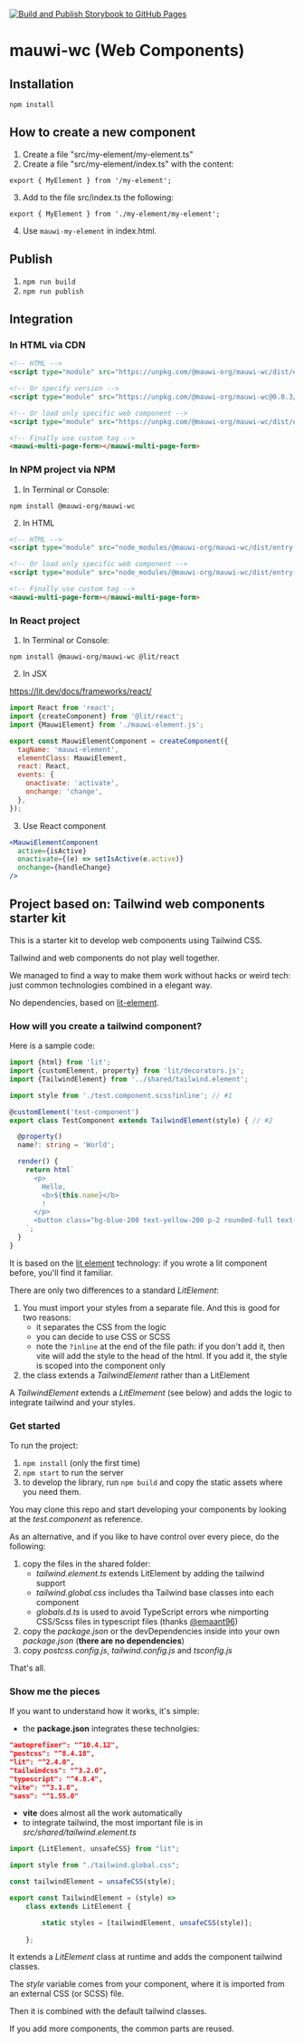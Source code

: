 [![Build and Publish Storybook to GitHub Pages](https://github.com/mauricewipf/mauwi-wc/actions/workflows/deploy-github-pages.yaml/badge.svg)](https://github.com/mauricewipf/mauwi-wc/actions/workflows/deploy-github-pages.yaml)

# mauwi-wc (Web Components)

## Installation

`npm install`

## How to create a new component

1. Create a file "src/my-element/my-element.ts"
2. Create a file "src/my-element/index.ts" with the content:

```
export { MyElement } from '/my-element';
```

3. Add to the file src/index.ts the following:

```
export { MyElement } from './my-element/my-element';
```

4. Use `mauwi-my-element` in index.html.

## Publish

1. `npm run build`
2. `npm run publish`

## Integration

### In HTML via CDN

```html
<!-- HTML -->
<script type="module" src="https://unpkg.com/@mauwi-org/mauwi-wc/dist/entry-index.js"></script>

<!-- Or specify version -->
<script type="module" src="https://unpkg.com/@mauwi-org/mauwi-wc@0.0.3/dist/entry-index.js"></script>

<!-- Or load only specific web component -->
<script type="module" src="https://unpkg.com/@mauwi-org/mauwi-wc/dist/entry-multi-page-form.js"></script>

<!-- Finally use custom tag -->
<mauwi-multi-page-form></mauwi-multi-page-form>
```

### In NPM project via NPM

1. In Terminal or Console:

`npm install @mauwi-org/mauwi-wc`

2. In HTML

```html
<!-- HTML -->
<script type="module" src="node_modules/@mauwi-org/mauwi-wc/dist/entry-index.js"></script>

<!-- Or load only specific web component -->
<script type="module" src="node_modules/@mauwi-org/mauwi-wc/dist/entry-multi-page-form.js"></script>

<!-- Finally use custom tag -->
<mauwi-multi-page-form></mauwi-multi-page-form>
```

### In React project

1. In Terminal or Console:

`npm install @mauwi-org/mauwi-wc @lit/react`

2. In JSX

https://lit.dev/docs/frameworks/react/

```jsx
import React from 'react';
import {createComponent} from '@lit/react';
import {MauwiElement} from './mauwi-element.js';

export const MauwiElementComponent = createComponent({
  tagName: 'mauwi-element',
  elementClass: MauwiElement,
  react: React,
  events: {
    onactivate: 'activate',
    onchange: 'change',
  },
});
```

3. Use React component

```jsx
<MauwiElementComponent
  active={isActive}
  onactivate={(e) => setIsActive(e.active)}
  onchange={handleChange}
/>
```

## Project based on: Tailwind web components starter kit

This is a starter kit to develop web components using Tailwind CSS. 

Tailwind and web components do not play well together. 

We managed to find a way to make them work without hacks or weird tech: just common technologies combined in a elegant way.

No dependencies, based on [lit-element](https://lit.dev/docs/).

### How will you create a tailwind component?
Here is a sample code:

```typescript
import {html} from 'lit';
import {customElement, property} from 'lit/decorators.js';
import {TailwindElement} from '../shared/tailwind.element';

import style from './test.component.scss?inline'; // #1

@customElement('test-component')
export class TestComponent extends TailwindElement(style) { // #2

  @property()
  name?: string = 'World';

  render() {
    return html`
      <p>
        Hello,
        <b>${this.name}</b>
        !
      </p>
      <button class="bg-blue-200 text-yellow-200 p-2 rounded-full text-2xl">Hello world!</button>
    `;
  }
}
```
It is based on the [lit element](https://lit.dev/docs/) technology: if you wrote a lit component before, you'll find it familiar.  

There are only two differences to a standard _LitElement_:
1) You must import your styles from a separate file. And this is good for two reasons:
   - it separates the CSS from the logic
   - you can decide to use CSS or SCSS
   - note the `?inline` at the end of the file path: if you don't add it, then vite will add the style to the head of the html. If you add it, the style is scoped into the component only  
2) the class extends a _TailwindElement_ rather than a LitElement

A _TailwindElement_ extends a _LitElmement_ (see below) and adds the logic to integrate tailwind and your styles.

### Get started

To run the project:
1) `npm install` (only the first time)
2) `npm start` to run the server
3) to develop the library, run `npm build` and copy the static assets where you need them.

You may clone this repo and start developing your components by looking at the _test.component_ as reference.

As an alternative, and if you like to have control over every piece, do the following:

1) copy the files in the shared folder: 
   - _tailwind.element.ts_ extends LitElement by adding the tailwind support
   - _tailwind.global.css_ includes tha Tailwind base classes into each component
   - _globals.d.ts_ is used to avoid TypeScript errors whe nimporting CSS/Scss files in typescript files (thanks [@emaant96](https://github.com/emaant96))
2) copy the _package.json_ or the devDependencies inside into your own _package.json_  (**there are no dependencies**)
3) copy _postcss.config.js_, _tailwind.config.js_ and _tsconfig.js_ 

That's all.

### Show me the pieces
If you want to understand how it works, it's simple:

- the **package.json** integrates these technolgies:
```json
"autoprefixer": "^10.4.12",
"postcss": "^8.4.18",
"lit": "^2.4.0",
"tailwindcss": "^3.2.0",
"typescript": "^4.8.4",
"vite": "^3.1.8",
"sass": "^1.55.0"
```

- **vite** does almost all the work automatically
- to integrate tailwind, the most important file is in _src/shared/tailwind.element.ts_

```typescript
import {LitElement, unsafeCSS} from "lit";

import style from "./tailwind.global.css";

const tailwindElement = unsafeCSS(style);

export const TailwindElement = (style) =>
    class extends LitElement {

        static styles = [tailwindElement, unsafeCSS(style)];
    
    };

```

It extends a _LitElement_ class at runtime and adds the component tailwind classes.

The _style_ variable comes from your component, where it is imported from an external CSS (or SCSS) file.

Then it is combined with the default tailwind classes.

If you add more components, the common parts are reused.
